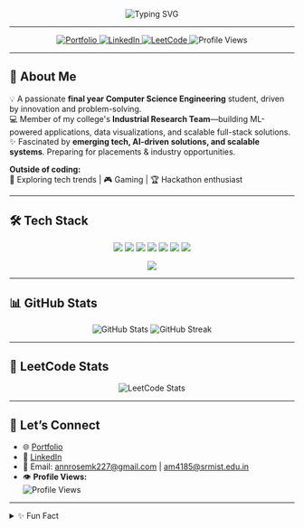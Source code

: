 <p align="center">
  <img src="https://readme-typing-svg.demolab.com?font=Fira+Code&size=30&pause=1000&color=53FFAB&background=1C164E00&center=true&vCenter=true&width=900&lines=Hi%2C+I'm+Ann!+%F0%9F%91%8B;Final+Year+CSE+Student;Machine+Learning+Enthusiast;Full+Stack+Developer;Data+Visualization+Fanatic;Welcome+to+my+GitHub+Profile!" alt="Typing SVG" />
</p>

---

<p align="center">
  <a href="https://annportfoliov1.vercel.app/" target="_blank">
    <img src="https://img.shields.io/badge/Portfolio-Visit-53FFAB?style=for-the-badge&logo=vercel&logoColor=1C164E&labelColor=1C164E" alt="Portfolio" />
  </a>
  <a href="https://www.linkedin.com/in/ann-rose-mathew-9a6018252/" target="_blank">
    <img src="https://img.shields.io/badge/LinkedIn-Connect-7D5FFF?style=for-the-badge&logo=linkedin&logoColor=1C164E&labelColor=1C164E" alt="LinkedIn"/>
  </a>
  <a href="https://leetcode.com/u/annrosemathew/" target="_blank">
    <img src="https://img.shields.io/badge/LeetCode-Profile-00C1D4?style=for-the-badge&logo=leetcode&logoColor=1C164E&labelColor=1C164E" alt="LeetCode"/>
  </a>
  <img src="https://komarev.com/ghpvc/?username=annrose227&style=for-the-badge&color=53FFAB&label=PROFILE+VIEWS" alt="Profile Views" />
</p>

---

## 🌌 About Me

💡 A passionate **final year Computer Science Engineering** student, driven by innovation and problem-solving.  
💻 Member of my college's **Industrial Research Team**—building ML-powered applications, data visualizations, and scalable full-stack solutions.  
✨ Fascinated by **emerging tech, AI-driven solutions, and scalable systems**. Preparing for placements & industry opportunities.

**Outside of coding:**  
🎨 Exploring tech trends | 🎮 Gaming | 🏆 Hackathon enthusiast

---

## 🛠️ Tech Stack

<p align="center">
  <img src="https://img.shields.io/badge/Python-20%25-53FFAB?style=for-the-badge&logo=python&logoColor=1C164E"/>
  <img src="https://img.shields.io/badge/JavaScript-15%25-7D5FFF?style=for-the-badge&logo=javascript&logoColor=1C164E"/>
  <img src="https://img.shields.io/badge/TypeScript-10%25-FF6B81?style=for-the-badge&logo=typescript&logoColor=1C164E"/>
  <img src="https://img.shields.io/badge/React-15%25-00C1D4?style=for-the-badge&logo=react&logoColor=1C164E"/>
  <img src="https://img.shields.io/badge/Node.js-15%25-53FFAB?style=for-the-badge&logo=node.js&logoColor=1C164E"/>
  <img src="https://img.shields.io/badge/MongoDB-15%25-00C1D4?style=for-the-badge&logo=mongodb&logoColor=1C164E"/>
  <img src="https://img.shields.io/badge/AWS-10%25-FF6B81?style=for-the-badge&logo=amazon-aws&logoColor=1C164E"/>
</p>

<p align="center">
  <img src="https://skillicons.dev/icons?i=python,typescript,javascript,react,nodejs,mongodb,aws,cpp,java,firebase&theme=light" />
</p>

---

## 📊 GitHub Stats

<p align="center">
  <img src="https://github-readme-stats.vercel.app/api?username=annrose227&show_icons=true&theme=vue-dark&title_color=53FFAB&icon_color=7D5FFF&text_color=F8F8FF&bg_color=1C164E" alt="GitHub Stats" />
  <img src="https://github-readme-streak-stats.herokuapp.com/?user=annrose227&theme=vue-dark&ring=53FFAB&fire=7D5FFF&currStreakLabel=FF6B81&sideLabels=00C1D4&dates=F8F8FF&background=1C164E" alt="GitHub Streak" />
</p>

---

## 🧩 LeetCode Stats

<p align="center">
  <img src="https://leetcard.jacoblin.cool/annrosemathew?theme=light&font=baloo&ext=contest" alt="LeetCode Stats" />
</p>

---

## 🔗 Let’s Connect

- 🌐 [Portfolio](https://annportfoliov1.vercel.app/)
- 💼 [LinkedIn](https://www.linkedin.com/in/ann-rose-mathew-9a6018252/)
- 📧 Email: [annrosemk227@gmail.com](mailto:annrosemk227@gmail.com) | [am4185@srmist.edu.in](mailto:am4185@srmist.edu.in)
- 👁️ **Profile Views:**  
  <img src="https://komarev.com/ghpvc/?username=annrose227&style=flat-square&color=53FFAB&label=PROFILE+VIEWS" alt="Profile Views" />

---

<details>
<summary>✨ Fun Fact</summary>
<p>
I love building interactive UIs, exploring AI, and taking on hackathon challenges. Let’s collaborate!
</p>
</details>

